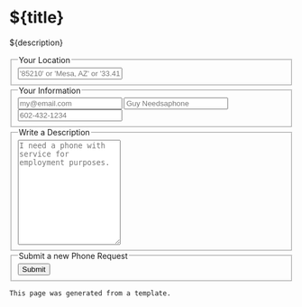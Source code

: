 # ${title}

${description}

<form action="/service/phone/request.js">
  <input type="hidden" name="withinLocation" value="${location}">
  <input type="hidden" name="withinDistance" value="${distance}">
  <fieldset>
    <legend>Your Location</legend>
    <label title="Location">
        <input name="location" id="location" type="text" placeholder="'85210' or 'Mesa, AZ' or '33.4115946,-111.8449462'" required />
        <location for="location"></location>
    </label>
  </fieldset>
  <fieldset>
    <legend>Your Information</legend>
    <label title="Your Email">
        <input name="email" id="email" type="text" placeholder="my@email.com" required />
        <session for="email"></session>
    </label>
    <label title="Your Name">
        <input type="text" name="name" id="name" placeholder="Guy Needsaphone" required />
    </label>
    <label title="Your Phone">
        <input name="phone" id="phone" type="text" placeholder="602-432-1234" required />
    </label>
  </fieldset>
  <fieldset>
    <legend>Write a Description</legend>
    <label title="Description">
        <textarea name="description" id="description" rows="12" placeholder="I need a phone with service for employment purposes." required></textarea>
    </label>
  </fieldset>
  <fieldset>
    <legend>Submit a new Phone Request</legend>
    <button type="submit">Submit</button>
  </fieldset>
</form>

```
This page was generated from a template. 
```